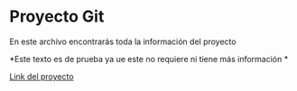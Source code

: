 # **Proyecto Git**
En este archivo encontrarás toda la información del proyecto

*Este texto es de prueba ya ue este no requiere ni tiene más información
*

[Link del proyecto](https://github.com/diego-gm95/proyecto-git "Link del proyecto")